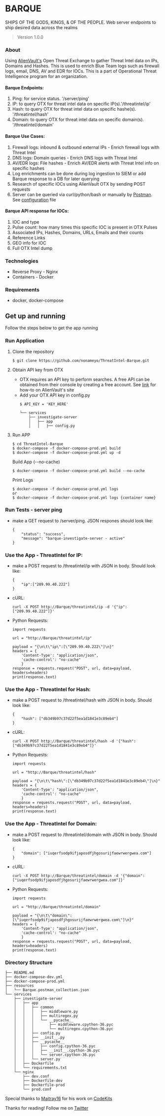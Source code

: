 # BARQUE

SHIPS OF THE GODS, KINGS, & OF THE PEOPLE. Web server endpoints to ship desired data across the realms

> Version 1.0.0

### About

Using [AlienVault's](https://github.com/AlienVault-OTX/OTX-Python-SDK) Open Threat Exchange to gather Threat Intel data on IPs, Domains and Hashes. This is used to enrich Blue Team logs such as firewall logs, email, DNS, AV and EDR for IOCs. This is a part of Operational Threat Intelligence program for an organization.

#### Barque Endpoints:
1.  Ping: for service status. '/server/ping'
2.  IP: to query OTX for threat intel data on specific IP(s).'/threatintel/ip'
3.  Hash: to query OTX for threat intel data on specific hashe(s). '/threatintel/hash'
4.  Domain: to query OTX for threat intel data on specific domain(s). '/threatintel/domain'

#### Barque Use Cases:
1. Firewall logs: inbound & outbound external IPs - Enrich firewall logs with Threat Intel
2. DNS logs: Domain queries - Enrich DNS logs with Threat Intel 
3. AV/EDR logs: File hashes - Enrich AV/EDR alerts with Threat Intel info on specific hashes
4. Log enrichments can be done during log ingestion to SIEM or add Barque response to a DB for later querying
5. Research of specific IOCs using AlienVault OTX by sending POST requests
6. Server can be queried via curl/python/bash or manually by [Postman](https://www.getpostman.com/downloads/). See [configuration](https://github.com/nonameyo/ThreatIntel-Barque/blob/master/resources/Barque.postman_collection.json) file

#### Barque API response for IOCs:
1. IOC and type
2. Pulse count: how many times this specific IOC is present in OTX Pulses 
3. Associated IPs, Hashes, Domains, URLs, Emails and their counts
4. Reference Links
5. GEO info for IOC
6. Full OTX Intel dump

### Technologies

- Reverse Proxy - Nginx
- Containers - Docker

### Requirements

- docker, docker-compose

## Get up and running

Follow the steps below to get the app running

### Run Application

1.  Clone the repository

    ```
    $ git clone https://github.com/nonameyo/ThreatIntel-Barque.git
    ```

2.  Obtain API key from OTX
    - OTX requires an API key to perform searches. A free API can be obtained from their console by creating a free account. See [link](https://otx.alienvault.com/api) for how-to on AlienVault's site
    - Add your OTX API key in config.py
        ```
        $ API_KEY = 'KEY_HERE'

        └── services
            ├── investigate-server
            │   ├── app
            │   │   ├── config.py
        ```
3.  Run APP

    ```
    $ cd ThreatIntel-Barque
    $ docker-compose -f docker-compose-prod.yml build
    $ docker-compose -f docker-compose-prod.yml up -d
    ```
    Build App (--no-cache)
    ```
    $ docker-compose -f docker-compose-prod.yml build --no-cache
    ```
    Print Logs
    ```
    $ docker-compose -f docker-compose-prod.yml logs
    or
    $ docker-compose -f docker-compose-prod.yml logs {container name}
    ```

### Run Tests - server ping
- make a GET request to /server/ping. JSON respones should look like:
    ```
    {
        "status": "success",
        "message": "barque-investigate-server - active"
    }
    ```

### Use the App - ThreatIntel for IP:    
- make a POST request to /threatintel/ip with JSON in body. Should look like:
    ```
    {
        "ip":["209.99.40.222"]
    }
    ```
- cURL:
    ```
    curl -X POST http://Barque/threatintel/ip -d '{"ip":["209.99.40.222"]}'
    ```
- Python Requests:
    ```
    import requests

    url = "http://Barque/threatintel/ip"

    payload = "{\n\t\"ip\":[\"209.99.40.222\"]\n}"
    headers = {
        'Content-Type': "application/json",
        'cache-control': "no-cache"
        }
    response = requests.request("POST", url, data=payload, headers=headers)
    print(response.text)
    ```

### Use the App - ThreatIntel for Hash:    
- make a POST request to /threatintel/hash with JSON in body. Should look like:
    ```
    {
        "hash": ["db349b97c37d22f5ea1d1841e3c89eb4"]    
    }
    ```
- cURL:
    ```
    curl -X POST http://Barque/threatintel/hash -d '{"hash":["db349b97c37d22f5ea1d1841e3c89eb4"]}'
    ```
- Python Requests:
    ```
    import requests

    url = "http://Barque/threatintel/hash"

    payload = "{\n\t\"hash\":[\"db349b97c37d22f5ea1d1841e3c89eb4\"]\n}"
    headers = {
        'Content-Type': "application/json",
        'cache-control': "no-cache"
        }
    response = requests.request("POST", url, data=payload, headers=headers)
    print(response.text)
    ```

### Use the App - ThreatIntel for Domain:    
- make a POST request to /threatintel/domain with JSON in body. Should look like:
    ```
    {
        "domain": ["iuqerfsodp9ifjaposdfjhgosurijfaewrwergwea.com"] 
    }
    ```
- cURL:
    ```
    curl -X POST http://Barque/threatintel/domain -d '{"domain":["iuqerfsodp9ifjaposdfjhgosurijfaewrwergwea.com"]}'
    ```
- Python Requests:
    ```
    import requests

    url = "http://Barque/threatintel/domain"

    payload = "{\n\t\"domain\":[\"iuqerfsodp9ifjaposdfjhgosurijfaewrwergwea.com\"]\n}"
    headers = {
        'Content-Type': "application/json",
        'cache-control': "no-cache"
        }
    response = requests.request("POST", url, data=payload, headers=headers)
    print(response.text)
    ```

### Directory Structure
```
├── README.md
├── docker-compose-dev.yml
├── docker-compose-prod.yml
├── resources
│   └── Barque.postman_collection.json
└── services
    ├── investigate-server
    │   ├── app
    │   │   ├── common
    │   │   │   ├── middleware.py
    │   │   │   ├── multiregex.py
    │   │   │   └── __pycache__
    │   │   │       ├── middleware.cpython-36.pyc
    │   │   │       └── multiregex.cpython-36.pyc
    │   │   ├── config.py
    │   │   ├── __init__.py
    │   │   ├── __pycache__
    │   │   │   ├── config.cpython-36.pyc
    │   │   │   ├── __init__.cpython-36.pyc
    │   │   │   └── server.cpython-36.pyc
    │   │   └── server.py
    │   ├── Dockerfile
    │   └── requirements.txt
    └── nginx
        ├── dev.conf
        ├── Dockerfile-dev
        ├── Dockerfile-prod
        └── prod.conf
```

Special thanks to [Maitray16](https://github.com/maitray16) for his work on [CodeKits](https://github.com/maitray16/CodeKits)

Thanks for reading!
Follow me on [Twitter](https://twitter.com/nonameyo_)



